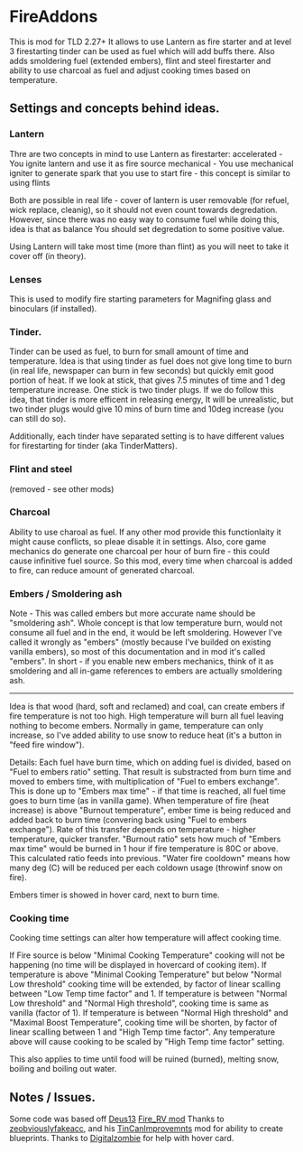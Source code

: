 # FireAddons

This is mod for TLD 2.27+ 
It allows to use Lantern as fire starter and at level 3 firestarting tinder can be used as fuel which will add buffs there.
Also adds smoldering fuel (extended embers), flint and steel firestarter and ability to use charcoal as fuel and adjust cooking times based on temperature.

## Settings and concepts behind ideas.

### Lantern

Thre are two concepts in mind to use Lantern as firestarter:
accelerated - You ignite lantern and use it as fire source
mechanical - You use mechanical igniter to generate spark that you use to start fire - this concept is similar to using flints

Both are possible in real life - cover of lantern is user removable (for refuel, wick replace, cleanig), so it should not even count towards degredation. 
However, since there was no easy way to consume fuel while doing this, idea is that as balance You should set degredation to some positive value.

Using Lantern will take most time (more than flint) as you will neet to take it cover off (in theory).

### Lenses

This is used to modify fire starting parameters for Magnifing glass and binoculars (if installed).

### Tinder.

Tinder can be used as fuel, to burn for small amount of time and temperature.
Idea is that using tinder as fuel does not give long time to burn (in real life, newspaper can burn in few seconds) but quickly emit good portion of heat.
If we look at stick, that gives 7.5 minutes of time and 1 deg temperature increase. One stick is two tinder plugs. If we do follow this idea, that tinder is more efficent in releasing energy, It will be unrealistic, but two tinder plugs would give 10 mins of burn time and 10deg increase (you can still do so).

Additionally, each tinder have separated setting is to have different values for firestarting for tinder (aka TinderMatters).

### Flint and steel

(removed - see other mods)

### Charcoal

Ability to use charoal as fuel. If any other mod provide this functionlaity it might cause conflicts, so pleae disable it in settings.
Also, core game mechanics do generate one charcoal per hour of burn fire - this could cause infinitive fuel source. So this mod, every time when charcoal is added to fire, can reduce amount of generated charcoal.

### Embers / Smoldering ash

Note - This was called embers but more accurate name should be "smoldering ash".
Whole concept is that low temperature burn, would not consume all fuel and in the end, it would be left smoldering. However I've called it wrongly as "embers" (mostly because I've builded on existing vanilla embers), so most of this documentation and in mod it's called "embers".
In short - if you enable new embers mechanics, think of it as smoldering and all in-game references to embers are actually smoldering ash.

---

Idea is that wood (hard, soft and reclamed) and coal, can create embers if fire temperature is not too high. High temperature will burn all fuel leaving nothing to become embers.
Normally in game, temperature can only increase, so I've added ability to use snow to reduce heat (it's a button in "feed fire window").

Details:
Each fuel have burn time, which on adding fuel is divided, based on "Fuel to embers ratio" setting. That result is substracted from burn time and moved to embers time, with multiplication of "Fuel to embers exchange". This is done up to "Embers max time" - if that time is reached, all fuel time goes to burn time (as in vanilla game).
When temperature of fire (heat increase) is above "Burnout temperature", ember time is being reduced and added back to burn time (convering back using "Fuel to embers exchange"). Rate of this transfer depends on temperature - higher temperature, quicker transfer.
"Burnout ratio" sets how much of "Embers max time" would be burned in 1 hour if fire temperature is 80C or above. This calculated ratio feeds into previous.
"Water fire cooldown" means how many deg (C) will be reduced per each coldown usage (throwinf snow on fire).

Embers timer is showed in hover card, next to burn time.


### Cooking time
Cooking time settings can alter how temperature will affect cooking time.

If Fire source is below "Minimal Cooking Temperature" cooking will not be happening (no time will be displayed in hovercard of cooking item).
If temperature is above "Minimal Cooking Temperature" but below "Normal Low threshold" cooking time will be extended, by factor of linear scalling between "Low Temp time factor" and 1.
If temperature is between "Normal Low threshold" and "Normal High threshold", cooking time is same as vanilla (factor of 1).
If temperature is between "Normal High threshold" and "Maximal Boost Temperature", cooking time will be shorten, by factor of linear scalling between 1 and "High Temp time factor".
Any temperature above will cause cooking to be scaled by "High Temp time factor" setting.

This also applies to time until food will be ruined (burned), melting snow, boiling and boiling out water.

## Notes / Issues.
Some code was based off [Deus13](https://github.com/Deus13/) [Fire_RV mod](https://github.com/Deus13/Fire_RV)
Thanks to [zeobviouslyfakeacc](https://github.com/zeobviouslyfakeacc/), and his [TinCanImprovemnts](https://github.com/zeobviouslyfakeacc/TinCanImprovements) mod for ability to create blueprints.
Thanks to [Digitalzombie](https://github.com/DigitalzombieTLD) for help with hover card.